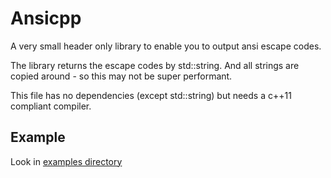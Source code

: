 # Ansicpp

A very small header only library to enable you to output ansi escape codes.

The library returns the escape codes by std::string. And all strings are
copied around - so this may not be super performant.

This file has no dependencies (except std::string) but needs a c++11 compliant compiler.

## Example

Look in [examples directory](examples)

